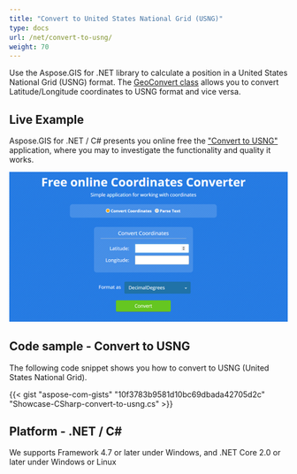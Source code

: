 ```yaml
---
title: "Convert to United States National Grid (USNG)"
type: docs
url: /net/convert-to-usng/
weight: 70
---
```


Use the Aspose.GIS for .NET library to calculate a position in a United States National Grid (USNG) format. The [GeoConvert class](https://reference.aspose.com/gis/net/aspose.gis/geoconvert) allows you to convert Latitude/Longitude coordinates to USNG format and vice versa.

## **Live Example**

Aspose.GIS for .NET / C# presents you online free the ["Convert to USNG"](https://products.aspose.app/gis/coordinates/convert-to-usng) application, where you may to investigate the functionality and quality it works.

![USNG to {Extension2} Converter App](coordinates.png)

## **Code sample - Convert to USNG**

The following code snippet shows you how to convert to USNG (United States National Grid).

{{< gist "aspose-com-gists" "10f3783b9581d10bc69dbada42705d2c" "Showcase-CSharp-convert-to-usng.cs" >}}

## **Platform - .NET / C#**

We supports Framework 4.7 or later under Windows, and .NET Core 2.0 or later under Windows or Linux
